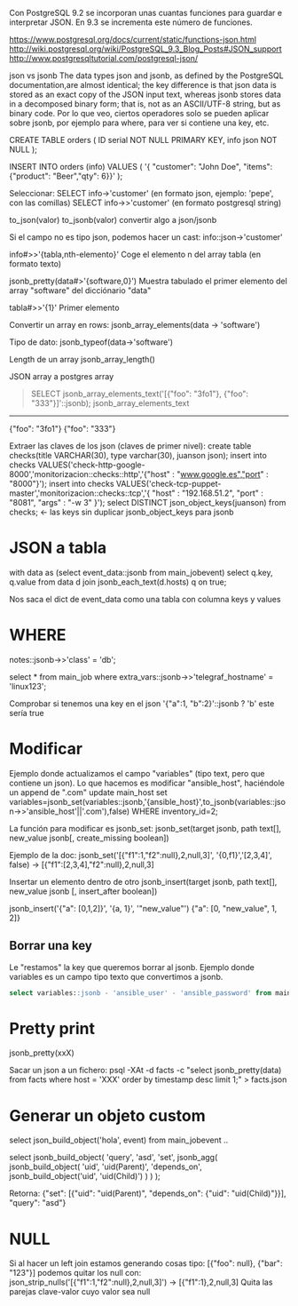 Con PostgreSQL 9.2 se incorporan unas cuantas funciones para guardar e interpretar JSON.
En 9.3 se incrementa este número de funciones.

https://www.postgresql.org/docs/current/static/functions-json.html
http://wiki.postgresql.org/wiki/PostgreSQL_9.3_Blog_Posts#JSON_support
http://www.postgresqltutorial.com/postgresql-json/


json vs jsonb
The data types json and jsonb, as defined by the PostgreSQL documentation,are almost identical; the key difference is that  json data is stored as an exact copy of the JSON input text, whereas jsonb stores data in a decomposed binary form; that is, not as an ASCII/UTF-8 string, but as binary code.
Por lo que veo, ciertos operadores solo se pueden aplicar sobre jsonb, por ejemplo para where, para ver si contiene una key, etc.

CREATE TABLE orders (
 ID serial NOT NULL PRIMARY KEY,
 info json NOT NULL
);

INSERT INTO orders (info)
VALUES
(
 '{ "customer": "John Doe", "items": {"product": "Beer","qty": 6}}'
);

Seleccionar:
SELECT info->'customer' (en formato json, ejemplo: 'pepe', con las comillas)
SELECT info->>'customer' (en formato postgresql string)

to_json(valor)
to_jsonb(valor)
  convertir algo a json/jsonb

Si el campo no es tipo json, podemos hacer un cast:
info::json->'customer'

info#>>'{tabla,nth-elemento}'
  Coge el elemento n del array tabla (en formato texto)

jsonb_pretty(data#>'{software,0}')
  Muestra tabulado el primer elemento del array "software" del dicciónario "data"

tabla#>>'{1}'
Primer elemento

Convertir un array en rows:
jsonb_array_elements(data -> 'software')


Tipo de dato:
jsonb_typeof(data->'software')

Length de un array
jsonb_array_length()

JSON array a postgres array
> SELECT jsonb_array_elements_text('[{"foo": "3fo1"}, {"foo": "333"}]'::jsonb);
 jsonb_array_elements_text
---------------------------
 {"foo": "3fo1"}
 {"foo": "333"}



Extraer las claves de los json (claves de primer nivel):
create table checks(title VARCHAR(30), type varchar(30), juanson json);
insert into checks VALUES('check-http-google-8000','monitorizacion::checks::http','{"host" : "www.google.es","port" : "8000"}');
insert into checks VALUES('check-tcp-puppet-master','monitorizacion::checks::tcp','{ "host" : "192.168.51.2", "port" : "8081", "args" : "-w 3" }');
select DISTINCT json_object_keys(juanson) from checks; <- las keys sin duplicar
jsonb_object_keys para jsonb

# JSON a tabla
with data as (select event_data::jsonb from main_jobevent)
select
  q.key, q.value
from
  data d
  join jsonb_each_text(d.hosts) q on true;

Nos saca el dict de event_data como una tabla con columna keys y values




# WHERE
notes::jsonb->>'class' = 'db';

select * from main_job where extra_vars::jsonb->>'telegraf_hostname' = 'linux123';

Comprobar si tenemos una key en el json
'{"a":1, "b":2}'::jsonb ? 'b'
  este sería true


# Modificar
Ejemplo donde actualizamos el campo "variables" (tipo text, pero que contiene un json).
Lo que hacemos es modificar "ansible_host", haciéndole un append de ".com"
update main_host set variables=jsonb_set(variables::jsonb,'{ansible_host}',to_jsonb(variables::json->>'ansible_host'||'.com'),false) WHERE inventory_id=2;

La función para modificar es jsonb_set:
jsonb_set(target jsonb, path text[], new_value jsonb[, create_missing boolean])

Ejemplo de la doc:
jsonb_set('[{"f1":1,"f2":null},2,null,3]', '{0,f1}','[2,3,4]', false)   ->   [{"f1":[2,3,4],"f2":null},2,null,3]


Insertar un elemento dentro de otro
jsonb_insert(target jsonb, path text[], new_value jsonb [, insert_after boolean])

jsonb_insert('{"a": [0,1,2]}', '{a, 1}', '"new_value"')
{"a": [0, "new_value", 1, 2]}


## Borrar una key

Le "restamos" la key que queremos borrar al jsonb.
Ejemplo donde variables es un campo tipo texto que convertimos a jsonb.
```sql
select variables::jsonb - 'ansible_user' - 'ansible_password' from main_host where id =142266;
```



# Pretty print
jsonb_pretty(xxX)

Sacar un json a un fichero:
psql -XAt -d facts -c "select jsonb_pretty(data) from facts where host = 'XXX' order by timestamp desc limit 1;" > facts.json


# Generar un objeto custom
select json_build_object('hola', event) from main_jobevent ..

select
  jsonb_build_object(
    'query',
    'asd',
    'set',
    jsonb_agg(
      jsonb_build_object(
        'uid',
        'uid(Parent)',
        'depends_on',
        jsonb_build_object('uid', 'uid(Child)')
      )
    )
  );

Retorna:
{"set": [{"uid": "uid(Parent)", "depends_on": {"uid": "uid(Child)"}}], "query": "asd"}


# NULL
Si al hacer un left join estamos generando cosas tipo:
[{"foo": null}, {"bar": "123"}] podemos quitar los null con:
json_strip_nulls('[{"f1":1,"f2":null},2,null,3]')
->
[{"f1":1},2,null,3]
Quita las parejas clave-valor cuyo valor sea null
